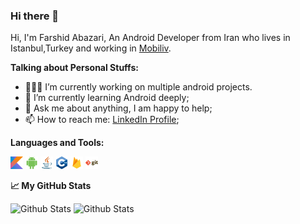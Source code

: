 ### Hi there 👋

Hi, I'm Farshid Abazari, An Android Developer from Iran who lives in Istanbul,Turkey and working in [Mobiliv](http://www.mobiliva.com/en/english/).


**Talking about Personal Stuffs:**

- 👨🏽‍💻 I’m currently working on multiple android projects.
- 🌱 I’m currently learning Android deeply; 
- 💬 Ask me about anything, I am happy to help;
- 📫 How to reach me: [LinkedIn Profile](https://www.linkedin.com/in/farshid-abazari/);

**Languages and Tools:**  

<code><img height="20" src="https://raw.githubusercontent.com/github/explore/80688e429a7d4ef2fca1e82350fe8e3517d3494d/topics/kotlin/kotlin.png"></code>
<code><img height="20" src="https://raw.githubusercontent.com/github/explore/80688e429a7d4ef2fca1e82350fe8e3517d3494d/topics/android/android.png"></code>
<code><img height="20" src="https://raw.githubusercontent.com/github/explore/80688e429a7d4ef2fca1e82350fe8e3517d3494d/topics/java/java.png"></code>
<code><img height="20" src="https://raw.githubusercontent.com/github/explore/80688e429a7d4ef2fca1e82350fe8e3517d3494d/topics/cpp/cpp.png"></code>
<code><img height="20" src="https://raw.githubusercontent.com/github/explore/80688e429a7d4ef2fca1e82350fe8e3517d3494d/topics/firebase/firebase.png"></code>
<code><img height="20" src="https://raw.githubusercontent.com/github/explore/80688e429a7d4ef2fca1e82350fe8e3517d3494d/topics/git/git.png"></code>

**📈 My GitHub Stats**

![Github Stats](https://github-readme-stats.vercel.app/api/top-langs/?username=FarshidABZ&theme=gotham)
![Github Stats](https://github-readme-stats.vercel.app/api?username=FarshidABZ&show_icons=true&theme=gotham)
